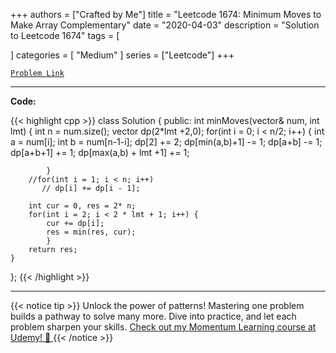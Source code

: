 
+++
authors = ["Crafted by Me"]
title = "Leetcode 1674: Minimum Moves to Make Array Complementary"
date = "2020-04-03"
description = "Solution to Leetcode 1674"
tags = [
    
]
categories = [
    "Medium"
]
series = ["Leetcode"]
+++



[`Problem Link`](https://leetcode.com/problems/minimum-moves-to-make-array-complementary/description/)

---

**Code:**

{{< highlight cpp >}}
class Solution {
public:
    int minMoves(vector<int>& num, int lmt) {
        int n = num.size();
        vector<int> dp(2*lmt +2,0);
        for(int i = 0; i < n/2; i++) {
            int a = num[i];
            int b = num[n-1-i];
            dp[2] += 2;
            dp[min(a,b)+1] -= 1;
            dp[a+b] -= 1;
            dp[a+b+1] += 1;
            dp[max(a,b) + lmt +1] += 1;
            
            }
        //for(int i = 1; i < n; i++)
           // dp[i] += dp[i - 1];
        
        int cur = 0, res = 2* n;
        for(int i = 2; i < 2 * lmt + 1; i++) {
            cur += dp[i];
            res = min(res, cur);
            }
        return res;
    }
};
{{< /highlight >}}


---


{{< notice tip >}}
Unlock the power of patterns! Mastering one problem builds a pathway to solve many more. Dive into practice, and let each problem sharpen your skills. [Check out my Momentum Learning course at Udemy! 🚀 ](https://www.udemy.com/course/algorithms-and-data-structures-in-cpp/)
{{< /notice >}}

